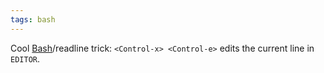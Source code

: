 ```yaml
---
tags: bash
---
```


Cool [Bash](/wiki/Bash)/readline trick: `<Control-x> <Control-e>` edits the current line in `EDITOR`.
